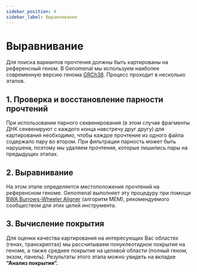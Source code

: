```yaml
---
sidebar_position: 4
sidebar_label: Выравнивание
---
```


# Выравнивание

Для поиска вариантов прочтения должны быть картированы на референсный геном. В Genomenal мы используем наиболее современную версию генома [GRCh38](https://www.ncbi.nlm.nih.gov/assembly/GCF_000001405.26/).
Процесс проходит в несколько этапов.

## 1. Проверка и восстановление парности прочтений

При использовании парного секвенирования (в этом случае фрагменты ДНК секвенируют с каждого конца навстречу друг другу) для картирования необходимо, чтобы каждое прочтение из одного файла содержало пару во втором. При фильтрации парность может быть нарушена, поэтому мы удаляем прочтения, которые лишились пары на предыдущих этапах.

## 2. Выравнивание

На этом этапе определяется местоположение прочтений на референсном геноме. Genomenal выполняет эту процедуру при помощи [BWA Burrows-Wheeler Aligner](http://bio-bwa.sourceforge.net/) (алгоритм MEM), рекомендуемого сообществом для этих целей инструмента.

## 3. Вычисление покрытия

Для оценки качества картирования на интересующих Вас областях (генах, транскриптах) мы рассчитываем понуклеотидное покрытие на геноме, а также среднее покрытие на целевой области (полный геном, экзом, панель). Результаты этого этапа можно увидеть на вкладке **“Анализ покрытия”.**
